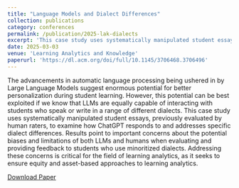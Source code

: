 ```yaml
---
title: "Language Models and Dialect Differences"
collection: publications
category: conferences
permalink: /publication/2025-lak-dialects
excerpt: 'This case study uses systematically manipulated student essays, previously evaluated by human raters, to examine how ChatGPT responds to and addresses specific dialect differences. Results point to important concerns about the potential biases and limitations of both LLMs and humans when evaluating and providing feedback to students who use minoritized dialects.'
date: 2025-03-03
venue: 'Learning Analytics and Knowledge'
paperurl: 'https://dl.acm.org/doi/full/10.1145/3706468.3706496'
---
```


The advancements in automatic language processing being ushered in by Large Language Models suggest enormous potential for better personalization during student learning. However, this potential can be best exploited if we know that LLMs are equally capable of interacting with students who speak or write in a range of different dialects. This case study uses systematically manipulated student essays, previously evaluated by human raters, to examine how ChatGPT responds to and addresses specific dialect differences. Results point to important concerns about the potential biases and limitations of both LLMs and humans when evaluating and providing feedback to students who use minoritized dialects. Addressing these concerns is critical for the field of learning analytics, as it seeks to ensure equity and asset-based approaches to learning analytics.

[Download Paper](https://dl.acm.org/doi/full/10.1145/3706468.3706496)

